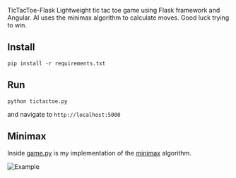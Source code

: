 TicTacToe-Flask
Lightweight tic tac toe game using Flask framework and Angular.  AI uses the minimax algorithm to calculate moves.  Good luck
trying to win.

## Install
```
pip install -r requirements.txt
```

## Run
```
python tictactoe.py
```

and navigate to `http://localhost:5000`

## Minimax
Inside [game.py](https://github.com/Buuntu/minimax-algorithm/blob/master/game.py#L31) 
is my implementation of the 
[minimax](https://en.wikipedia.org/wiki/Minimax) algorithm.

![Example](./static/img/example.png)


